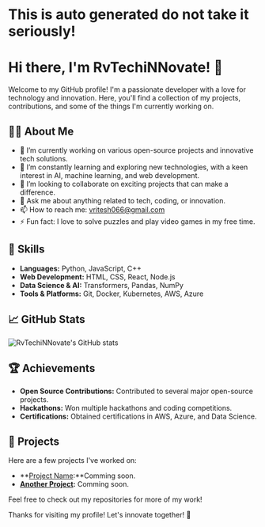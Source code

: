 # This is auto generated do not take it seriously!

# Hi there, I'm RvTechiNNovate! 👋

Welcome to my GitHub profile! I'm a passionate developer with a love for technology and innovation. Here, you'll find a collection of my projects, contributions, and some of the things I'm currently working on.

## 🧑‍💻 About Me

- 🔭 I’m currently working on various open-source projects and innovative tech solutions.
- 🌱 I’m constantly learning and exploring new technologies, with a keen interest in AI, machine learning, and web development.
- 👯 I’m looking to collaborate on exciting projects that can make a difference.
- 💬 Ask me about anything related to tech, coding, or innovation.
- 📫 How to reach me: [vritesh066@gmail.com](mailto:vritesh066@gmail.com)
- ⚡ Fun fact: I love to solve puzzles and play video games in my free time.

## 🚀 Skills

- **Languages:** Python, JavaScript, C++
- **Web Development:** HTML, CSS, React, Node.js
- **Data Science & AI:** Transformers, Pandas, NumPy
- **Tools & Platforms:** Git, Docker, Kubernetes, AWS, Azure

## 📈 GitHub Stats

![RvTechiNNovate's GitHub stats](https://github-readme-stats.vercel.app/api?username=RvTechiNNovate&show_icons=true&theme=radical)

## 🏆 Achievements

- **Open Source Contributions:** Contributed to several major open-source projects.
- **Hackathons:** Won multiple hackathons and coding competitions.
- **Certifications:** Obtained certifications in AWS, Azure, and Data Science.

## 📂 Projects

Here are a few projects I've worked on:

- **[Project Name](https://github.com/RvTechiNNovate/notfound):**Comming  soon.
- **[Another Project](https://github.com/RvTechiNNovate/notfound):** Comming  soon.

Feel free to check out my repositories for more of my work!

Thanks for visiting my profile! Let's innovate together! 🚀
